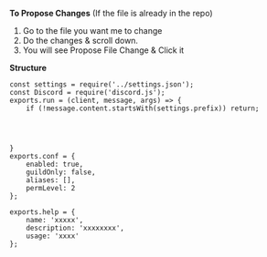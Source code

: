 **To Propose Changes** 
(If the file is already in the repo)

1. Go to the file you want me to change
2. Do the changes & scroll down.
3. You will see Propose File Change & Click it 


**Structure**

```
const settings = require('../settings.json');
const Discord = require('discord.js');
exports.run = (client, message, args) => {
    if (!message.content.startsWith(settings.prefix)) return;




}
exports.conf = {
    enabled: true,
    guildOnly: false,
    aliases: [],
    permLevel: 2
};

exports.help = {
    name: 'xxxxx',
    description: 'xxxxxxxx',
    usage: 'xxxx'
};
```
